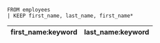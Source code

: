 ```esql
FROM employees
| KEEP first_name, last_name, first_name*
```

| first_name:keyword | last_name:keyword |
| --- | --- |

